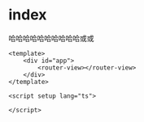 # index

哈哈哈哈哈哈哈哈哈哈或或

```vue
<template>
    <div id="app">
        <router-view></router-view>
    </div>
</template>

<script setup lang="ts">

</script>
```